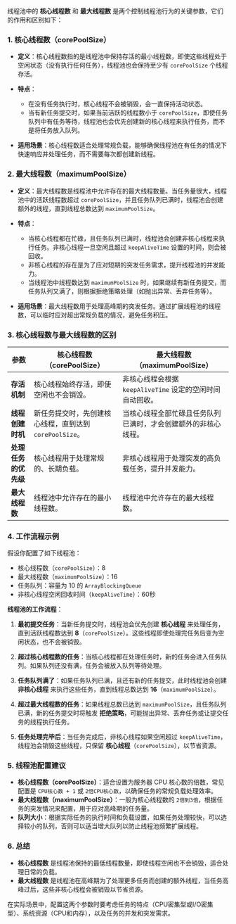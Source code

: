 线程池中的 **核心线程数** 和 **最大线程数** 是两个控制线程池行为的关键参数，它们的作用和区别如下：

### 1. **核心线程数（corePoolSize）**

- **定义**：核心线程数指的是线程池中保持存活的最小线程数，即使这些线程处于空闲状态（没有执行任何任务），线程池也会保持至少有 `corePoolSize` 个线程存活。
  
- **特点**：
  - 在没有任务执行时，核心线程不会被销毁，会一直保持活动状态。
  - 当有新任务提交时，如果当前活跃的线程数小于 `corePoolSize`，即使任务队列中有任务等待，线程池也会优先创建新的核心线程来执行任务，而不是将任务放入队列。
  
- **适用场景**：核心线程数适合处理常规负载，能够确保线程池在有任务的情况下快速响应并处理任务，而不需要每次都创建新线程。

### 2. **最大线程数（maximumPoolSize）**

- **定义**：最大线程数是线程池中允许存在的最大线程数量。当任务量很大，线程池中的活跃线程数超过 `corePoolSize`，并且任务队列已满时，线程池会创建额外的线程，直到线程总数达到 `maximumPoolSize`。
  
- **特点**：
  - 当核心线程都在忙碌，且任务队列已满时，线程池会创建非核心线程来执行任务。非核心线程一旦空闲且超过 `keepAliveTime` 设置的时间，则会被回收。
  - 非核心线程的存在是为了应对短期的突发任务需求，提升线程池的并发能力。
  - 当线程池中线程数达到 `maximumPoolSize` 时，如果继续有新任务提交，而任务队列又满了，则根据拒绝策略处理（如抛出异常、丢弃任务等）。

- **适用场景**：最大线程数用于处理高峰期的突发任务。通过扩展线程池的线程数，可以临时应对超出常规负载的情况，避免任务积压。

### 3. **核心线程数与最大线程数的区别**

| 参数                 | 核心线程数（corePoolSize）                              | 最大线程数（maximumPoolSize）                                |
| -------------------- | ------------------------------------------------------- | ------------------------------------------------------------ |
| **存活机制**         | 核心线程始终存活，即使空闲也不会销毁。                  | 非核心线程会根据 `keepAliveTime` 设定的空闲时间自动回收。    |
| **线程创建时机**     | 新任务提交时，先创建核心线程，直到达到 `corePoolSize`。 | 当核心线程全部忙碌且任务队列已满时，才会创建额外的非核心线程。 |
| **处理任务的优先级** | 核心线程用于处理常规的、长期负载。                      | 非核心线程用于处理突发的高负载任务，提升并发能力。           |
| **最大线程数**       | 线程池中允许存在的最小线程数。                          | 线程池中允许存在的最大线程数。                               |

### 4. **工作流程示例**

假设你配置了如下线程池：
- 核心线程数（`corePoolSize`）：8
- 最大线程数（`maximumPoolSize`）：16
- 任务队列：容量为 10 的 `ArrayBlockingQueue`
- 非核心线程空闲回收时间（`keepAliveTime`）：60秒

**线程池的工作流程**：

1. **最初提交任务**：当新任务提交时，线程池会优先创建 **核心线程** 来处理任务，直到活跃线程数达到 **8**（`corePoolSize`）。这些线程即使处理完任务后变为空闲状态，也不会被销毁。
   
2. **超过核心线程数的任务**：当核心线程都在处理任务时，新的任务会进入任务队列。如果队列还没有满，任务会被放入队列等待处理。

3. **任务队列满了**：如果任务队列已满，且还有新的任务提交，此时线程池会创建 **非核心线程** 来执行这些任务，直到线程总数达到 **16**（`maximumPoolSize`）。

4. **超过最大线程数的任务**：如果线程总数已达到 `maximumPoolSize`，且任务队列已满，新的任务提交时将触发 **拒绝策略**，可能抛出异常、丢弃任务或让提交任务的线程执行任务。

5. **任务处理完毕后**：当任务完成后，非核心线程如果空闲超过 `keepAliveTime`，线程池会销毁这些线程，只保留 **核心线程**（`corePoolSize`），以节省资源。

### 5. **线程池配置建议**

- **核心线程数（corePoolSize）**：适合设置为服务器 CPU 核心数的倍数，常见配置是 `CPU核心数 + 1` 或 `2倍CPU核心数`，以确保任务的常规负载处理效率。
- **最大线程数（maximumPoolSize）**：一般为核心线程数的 `2倍到3倍`，根据任务的突发情况来配置，用于应对高峰期的任务量。
- **队列大小**：根据实际任务的执行时间和负载设置，如果任务处理较快，可以选择较小的队列，否则可以适当增大队列以防止线程池频繁扩展线程。

### 6. **总结**

- **核心线程数** 是线程池保持的最低线程数量，即使线程空闲也不会销毁，适合处理日常的负载。
- **最大线程数** 是线程池在高峰期为了处理更多任务而创建的额外线程，当任务高峰过后，这些非核心线程会被销毁以节省资源。

在实际场景中，配置这两个参数时要考虑任务的特点（CPU密集型或I/O密集型）、系统资源（CPU和内存），以及任务的并发和突发需求。